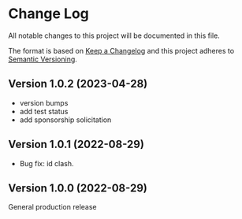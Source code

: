 # Change Log

All notable changes to this project will be documented in this file.

The format is based on [Keep a Changelog](http://keepachangelog.com/)
and this project adheres to [Semantic Versioning](http://semver.org/).

## Version 1.0.2 (2023-04-28)

- version bumps
- add test status
- add sponsorship solicitation

## Version 1.0.1 (2022-08-29)

- Bug fix: id clash.

## Version 1.0.0 (2022-08-29)

General production release

